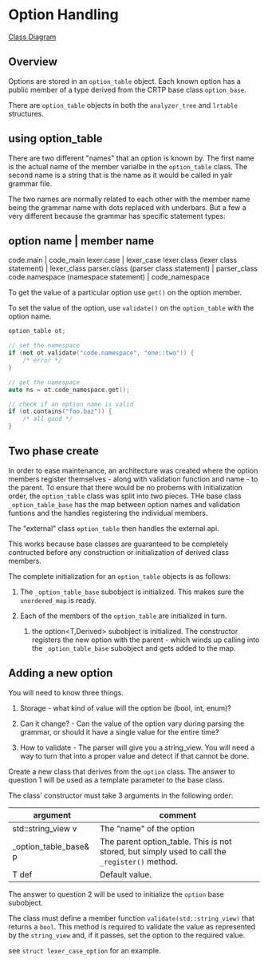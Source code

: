 # Option Handling

[Class Diagram](svg/options.svg)

## Overview

Options are stored in an `option_table` object. Each known option has a public
member of a type derived from the CRTP base class `option_base`.

There are `option_table` objects in both the `analyzer_tree` and `lrtable`
structures.

## using option_table

There are two different "names" that an option is known by. The first name is
the actual name of the member varialbe in the `option_table` class. The second
name is a string that is the name as it would be called in yalr grammar file.

The two names are normally related to each other with the member name being the
grammar name with dots replaced with underbars. But a few a very different
because the grammar has specific statement types:

option name | member name
-------------------------
code.main   | code_main
lexer.case  | lexer_case
lexer.class (lexer class statement) | lexer_class
parser.class (parser class statement) | parser_class
code.namespace (namespace statement)   | code_namespace

To get the value of a particular option use `get()` on the option member.

To set the value of the  option, use `validate()` on the `option_table` with
the option name.

```cpp
option_table ot;

// set the namespace
if (not ot.validate("code.namespace", "one::two")) {
    /* error */
}

// get the namespace
auto ns = ot.code_namespace.get();

// check if an option name is valid
if (ot.contains("foo.baz")) {
    /* all good */
}
```

## Two phase create

In order to ease maintenance, an architecture was created where the option
members register themselves - along with validation function and name - to the
parent. To ensure that there would be no probems with initialization order, the
`option_table` class was split into two pieces. THe base class
`_option_table_base` has the map between option names and validation funtions
and the handles registering the individual members.

The "external" class `option_table` then handles the external api.

This works because base classes are guaranteed to be completely contructed
before any construction or initialization of derived class members.

The complete initialization for an `option_table` objects is as follows:

1. The `_option_table_base` subobject is initialized. This makes sure the
   `unordered_map` is ready.

2. Each of the members of the `option_table` are initialized in turn.

    1. the option\<T,Derived> subobject is initialized. The constructor
       registers the new option with the parent - which winds up calling into
       the `_option_table_base` subobject and gets added to the map.

## Adding a new option

You will need to know three things.

1. Storage - what kind of value will the option be (bool, int, enum)?

2. Can it change? - Can the value of the option vary during parsing the
   grammar, or should it have a single value for the entire time?

3. How to validate - The parser will give you a string_view. You will need a
   way to turn that into a proper value and detect if that cannot be done.

Create a new class that derives from the `option` class. The answer to question
1 will be used as a template parameter to the base class.

The class' constructor must take 3 arguments in the following order:

argument | comment
---------|--------
std::string_view v | The "name" of the option
\_option_table_base& p | The parent option_table. This is not stored, but simply used to call the `_register()` method.
T def    | Default value.

The answer to question 2 will be used to initialize the `option` base
subobject.

The class must define a member function `validate(std::string_view)` that
returns a `bool`. This method is required to validate the value as represented
by the `string_view` and, if it passes, set the option to the required value.

see `struct lexer_case_option` for an example.
